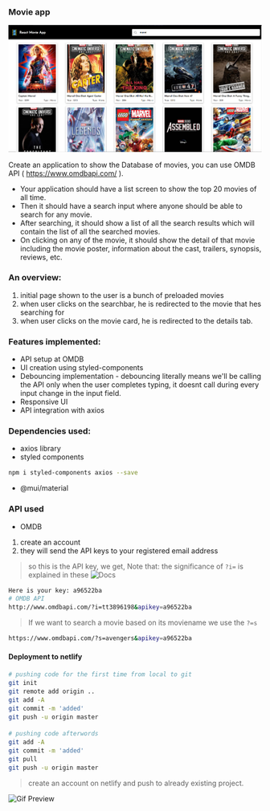 ### Movie app
![](1.PNG)

Create an application to show the Database of movies, you can use OMDB API ( https://www.omdbapi.com/ ). 
- Your application should have a list screen to show the top 20 movies of all time. 
- Then it should have a search input where anyone should be able to search for any movie. 
- After searching, it should show a list of all the search results which will contain the list of all the searched movies. 
- On clicking on any of the movie, it should show the detail of that movie including the movie poster, information about the cast, trailers, synopsis, reviews, etc. 

### An overview: 
1. initial page shown to the user is a bunch of preloaded movies
2. when user clicks on the searchbar, he is redirected to the movie that hes searching for
3. when user clicks on the movie card, he is redirected to the details tab.

### Features implemented:
- API setup at OMDB
- UI creation using styled-components
- Debouncing implementation - debouncing literally means we'll be calling the API only when the user completes typing, it doesnt call during every input change in the input field.
- Responsive UI 
- API integration with axios


### Dependencies used:
- axios library 
- styled components 
```bash 
npm i styled-components axios --save
```
- @mui/material 
  
### API used 
- OMDB 
1. create an account
2. they will send the API keys to your registered email address
> so this is the API key, we get, Note that: the significance of `?i=` is explained in these ![Docs](http://www.omdbapi.com/)
```bash 
Here is your key: a96522ba
# OMDB API
http://www.omdbapi.com/?i=tt3896198&apikey=a96522ba
```
> If we want to search a movie based on its moviename we use the `?=s` 
```bash 
https://www.omdbapi.com/?s=avengers&apikey=a96522ba
```

#### Deployment to netlify
```bash
# pushing code for the first time from local to git 
git init
git remote add origin ..
git add -A
git commit -m 'added'
git push -u origin master 

# pushing code afterwords
git add -A
git commit -m 'added'
git pull
git push -u origin master 
```
> create an account on netlify and push to already existing project.

![Gif Preview](1.gif)
